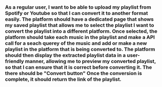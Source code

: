 ### As a regular user, I want to be able to upload my playlist from Spotify or Youtube so that I can convert it to another format easily. The platform should have a dedicated page that shows my saved playlist that allows me to select the playlist I want to convert the playlist into a different platform. Once selected, the platform should take each music in the playlist and make a API call for a seach querey of the music and add or make a new playlist in the platform that is being converted to. The platform should then display the extracted playlist data in a user-friendly manner, allowing me to preview my converted playlist, so that I can ensure that it is correct before converting it. The there should be "Convert button" Once the conversion is complete, it should return the link of the playlist. 
